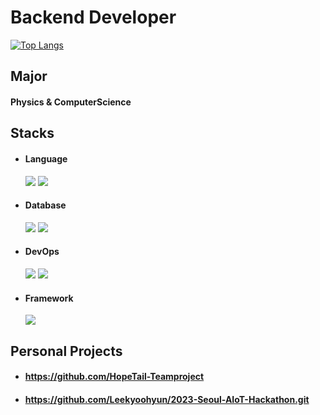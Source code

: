 # Backend Developer
<!--
**Leekyoohyun/Leekyoohyun** is a ✨ _special_ ✨ repository because its `README.md` (this file) appears on your GitHub profile.

Here are some ideas to get you started:

- 🔭 I’m currently working on ...
- 🌱 I’m currently learning ...
- 👯 I’m looking to collaborate on ...
- 🤔 I’m looking for help with ...
- 💬 Ask me about ...
- 📫 How to reach me: ...
- 😄 Pronouns: ...
- ⚡ Fun fact: ...
-->
﻿[![Top Langs](https://github-readme-stats.vercel.app/api/top-langs/?username=Leekyoohyun&langs_count=8&layout=compact&theme=dark)](https://github.com/Leekyoohyun)﻿

## Major

#### Physics & ComputerScience

## Stacks

 - <h4> Language </h4>  <img src="https://img.shields.io/badge/java-007396?style=for-the-badge&logo=java&logoColor=white"> 
               <img src="https://img.shields.io/badge/C-A8B9CC?style=flat-square&logo=C&logoColor=white"/>
<!--              <img src="https://img.shields.io/badge/Python-3776AB?style=for-the-badge&logo=Python&logoColor=white"> -->

 - <h4>Database</h4> <img src="https://img.shields.io/badge/mysql-4479A1?style=for-the-badge&logo=mysql&logoColor=white">
             <img src="https://img.shields.io/badge/mariaDB-003545?style=for-the-badge&logo=mariaDB&logoColor=white">

 - <h4>DevOps</h4> <img src="https://img.shields.io/badge/docker-%230db7ed.svg?style=for-the-badge&logo=docker&logoColor=white">
           <img src="https://img.shields.io/badge/amazonaws-232F3E?style=for-the-badge&logo=amazonaws&logoColor=white">

 - <h4>Framework</h4> <img src="https://img.shields.io/badge/spring-6DB33F?style=for-the-badge&logo=spring&logoColor=white">



## Personal Projects

- #### https://github.com/HopeTail-Teamproject
- #### https://github.com/Leekyoohyun/2023-Seoul-AIoT-Hackathon.git





